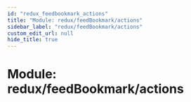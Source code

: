 ```yaml
---
id: "redux_feedbookmark_actions"
title: "Module: redux/feedBookmark/actions"
sidebar_label: "redux/feedBookmark/actions"
custom_edit_url: null
hide_title: true
---
```


# Module: redux/feedBookmark/actions
